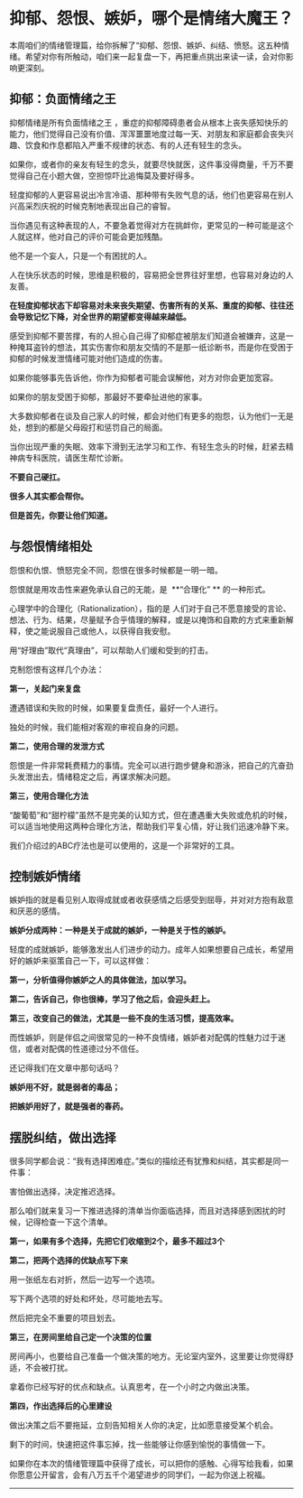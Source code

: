 # 抑郁、怨恨、嫉妒，哪个是情绪大魔王？

本周咱们的情绪管理篇，给你拆解了“抑郁、怨恨、嫉妒、纠结、愤怒。这五种情绪。希望对你有所触动，咱们来一起复盘一下，再把重点挑出来读一读，会对你影响更深刻。

## 抑郁：负面情绪之王

抑郁情绪是所有负面情绪之王 ，重症的抑郁障碍患者会从根本上丧失感知快乐的能力，他们觉得自己没有价值、浑浑噩噩地度过每一天、对朋友和家庭都会丧失兴趣、饮食和作息都陷入严重不规律的状态、有的人还有轻生的念头。

如果你，或者你的亲友有轻生的念头，就要尽快就医，这件事没得商量，千万不要觉得自己在小题大做，空担惊吓比追悔莫及要好得多。

轻度抑郁的人更容易说出冷言冷语、那种带有失败气息的话，他们也更容易在别人兴高采烈庆祝的时候克制地表现出自己的睿智。

当你遇见有这种表现的人，不要急着觉得对方在挑衅你，更常见的一种可能是这个人就这样，他对自己的评价可能会更加残酷。

他不是一个妄人，只是一个有困扰的人。

人在快乐状态的时候，思维是积极的，容易把全世界往好里想，也容易对身边的人友善。

 **在轻度抑郁状态下却容易对未来丧失期望、伤害所有的关系、重度的抑郁、往往还会导致记忆下降，对全世界的期望都变得越来越低。**

感受到抑郁不要苦撑，有的人担心自己得了抑郁症被朋友们知道会被嫌弃，这是一种掩耳盗铃的想法，其实伤害你和朋友交情的不是那一纸诊断书，而是你在受困于抑郁的时候发泄情绪可能对他们造成的伤害。

如果你能够事先告诉他，你作为抑郁者可能会误解他，对方对你会更加宽容。

如果你的朋友受困于抑郁，那最好不要牵扯进他的家事。

大多数抑郁者在谈及自己家人的时候，都会对他们有更多的抱怨，认为他们一无是处，想到的都是父母殴打和惩罚自己的局面。

当你出现严重的失眠、效率下滑到无法学习和工作、有轻生念头的时候，赶紧去精神病专科医院，请医生帮忙诊断。

 **不要自己硬扛。**

 **很多人其实都会帮你。**

 **但是首先，你要让他们知道。**

## 与怨恨情绪相处

怨恨和仇恨、愤怒完全不同，怨恨在很多时候都是一明一暗。

怨恨就是用攻击性来避免承认自己的无能，是  **“合理化” ** 的一种形式。

心理学中的合理化（Rationalization），指的是 人们对于自己不愿意接受的言论、想法、行为、结果，尽量赋予合乎情理的解释，或是以掩饰和自欺的方式来重新解释，使之能说服自己或他人，以获得自我安慰。

用“好理由”取代“真理由”，可以帮助人们缓和受到的打击。

克制怨恨有这样几个办法：

 **第一，关起门来复盘**

遭遇错误和失败的时候，如果要复盘责任，最好一个人进行。

独处的时候，我们能相对客观的审视自身的问题。

 **第二，使用合理的发泄方式**

怨恨是一件非常耗费精力的事情。完全可以进行跑步健身和游泳，把自己的亢奋劲头发泄出去，情绪稳定之后，再谋求解决问题。

 **第三，使用合理化方法**

“酸葡萄”和“甜柠檬”虽然不是完美的认知方式，但在遭遇重大失败或危机的时候，可以适当地使用这两种合理化方法，帮助我们平复心情，好让我们迅速冷静下来。

我们介绍过的ABC疗法也是可以使用的，这是一个非常好的工具。

## 控制嫉妒情绪

嫉妒指的就是看见别人取得成就或者收获感情之后感受到屈辱，并对对方抱有敌意和厌恶的感情。

 **嫉妒分成两种：一种是关于成就的嫉妒，一种是关于性的嫉妒。**

轻度的成就嫉妒，能够激发出人们进步的动力。成年人如果想要自己成长，希望用好的嫉妒来驱策自己一下，可以这样做：

 **第一，分析值得你嫉妒之人的具体做法，加以学习。**

 **第二，告诉自己，你也很棒，学习了他之后，会迎头赶上。**

 **第三，改变自己的做法，尤其是一些不良的生活习惯，提高效率。**

而性嫉妒，则是伴侣之间很常见的一种不良情绪，嫉妒者对配偶的性魅力过于迷信，或者对配偶的性道德过分不信任。

还记得我们在文章中那句话吗？

 **嫉妒用不好，就是弱者的毒品；**

 **把嫉妒用好了，就是强者的春药。**

## 摆脱纠结，做出选择

很多同学都会说：“我有选择困难症。”类似的描绘还有犹豫和纠结，其实都是同一件事：

害怕做出选择，决定推迟选择。

那么咱们就来复习一下推进选择的清单当你面临选择，而且对选择感到困扰的时候，记得检查一下这个清单。

 **第一，如果有多个选择，先把它们收缩到2个，最多不超过3个**

 **第二，把两个选择的优缺点写下来**

用一张纸左右对折，然后一边写一个选项。

写下两个选项的好处和坏处，尽可能地去写。

然后把完全不重要的项目划去。

 **第三，在房间里给自己定一个决策的位置**

房间再小，也要给自己准备一个做决策的地方。无论室内室外，这里要让你觉得舒适，不会被打扰。

拿着你已经写好的优点和缺点。认真思考，在一个小时之内做出决策。

 **第四，作出选择后的心里建设**

做出决策之后不要拖延，立刻告知相关人你的决定，比如愿意接受某个机会。

剩下的时间，快速把这件事忘掉，找一些能够让你感到愉悦的事情做一下。

如果你在本次的情绪管理篇中获得了成长，可以把你的感触、心得写给我看，如果你愿意公开留言，会有八万五千个渴望进步的同学们，一起为你送上祝福。

---

